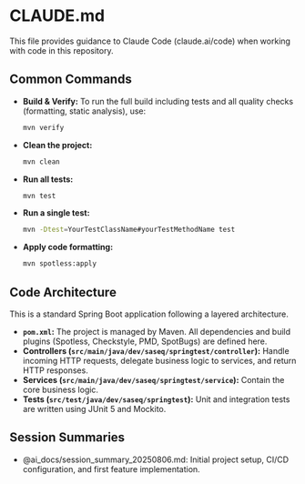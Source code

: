 # CLAUDE.md

This file provides guidance to Claude Code (claude.ai/code) when working with code in this repository.

## Common Commands

- **Build & Verify:** To run the full build including tests and all quality checks (formatting, static analysis), use:
  ```bash
  mvn verify
  ```
- **Clean the project:**
  ```bash
  mvn clean
  ```
- **Run all tests:**
  ```bash
  mvn test
  ```
- **Run a single test:**
  ```bash
  mvn -Dtest=YourTestClassName#yourTestMethodName test
  ```
- **Apply code formatting:**
  ```bash
  mvn spotless:apply
  ```

## Code Architecture

This is a standard Spring Boot application following a layered architecture.

- **`pom.xml`:** The project is managed by Maven. All dependencies and build plugins (Spotless, Checkstyle, PMD, SpotBugs) are defined here.
- **Controllers (`src/main/java/dev/saseq/springtest/controller`):** Handle incoming HTTP requests, delegate business logic to services, and return HTTP responses.
- **Services (`src/main/java/dev/saseq/springtest/service`):** Contain the core business logic.
- **Tests (`src/test/java/dev/saseq/springtest`):** Unit and integration tests are written using JUnit 5 and Mockito.

## Session Summaries

- @ai_docs/session_summary_20250806.md: Initial project setup, CI/CD configuration, and first feature implementation.
